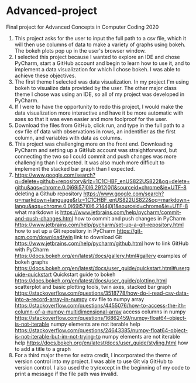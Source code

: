# Advanced-project
Final project for Advanced Concepts in Computer Coding 2020

1. This project asks for the user to input the full path to a csv file, which it will then use columns of data to make a variety of graphs using bokeh. The bokeh plots pop up in the user's browser window.
2. I selected this project because I wanted to explore an IDE and chose PyCharm, start a GitHub account and begin to learn how to use it, and to implement a data visualization for which I chose bokeh. I was able to achieve these objectives.
3. The first theme I selected was data visualization. In my project I'm using bokeh to visualize data provided by the user. The other major class theme I chose was using an IDE, so all of my project was developed in PyCharm.
4. If I were to have the opportunity to redo this project, I would make the data visualization more interactive and have it be more automatic with axes so that it was even easier and more foolproof for the user.
5. Download the files from GitHub, click run, and type in the full path to a csv file of data with observations in rows, an indentifier as the first column, and variables with data as columns.
6. This project was challenging more on the front end. Downloading PyCharm and setting up a GitHub account was straightforward, but connecting the two so I could commit and push changes was more challenging than I expected. It was also much more difficult to implement the stacked bar graph than I expected.
7. https://www.google.com/search?q=delete+github+repository&rlz=1C1CHBF_enUS822US822&oq=delete+githu&aqs=chrome.0.0j69i57j0l6.2912j0j1&sourceid=chrome&ie=UTF-8 deleting a Github repository
https://www.google.com/search?q=markdown+language&rlz=1C1CHBF_enUS822US822&oq=markdown+langu&aqs=chrome.0.0j69i57j0l6.2144j0j1&sourceid=chrome&ie=UTF-8 what markdown is
https://www.jetbrains.com/help/pycharm/commit-and-push-changes.html how to commit and push changes in PyCharm
https://www.jetbrains.com/help/pycharm/set-up-a-git-repository.html how to set up a Git repository in PyCharm
https://git-scm.com/download/win link to download Git
https://www.jetbrains.com/help/pycharm/github.html how to link GitHub with PyCharm
https://docs.bokeh.org/en/latest/docs/gallery.html#gallery examples of bokeh graphs
https://docs.bokeh.org/en/latest/docs/user_guide/quickstart.html#userguide-quickstart Quickstart guide to bokeh
https://docs.bokeh.org/en/latest/docs/user_guide/plotting.html scatterplot and basic plotting tools, twin axes, stacked bar graph
https://stackoverflow.com/questions/3518778/how-do-i-read-csv-data-into-a-record-array-in-numpy csv file to numpy array
https://stackoverflow.com/questions/4455076/how-to-access-the-ith-column-of-a-numpy-multidimensional-array access columns in numpy
https://stackoverflow.com/questions/16862459/numpy-float64-object-is-not-iterable numpy elements are not iterable help
https://stackoverflow.com/questions/24643385/numpy-float64-object-is-not-iterable-but-im-not-trying-to numpy elements are not iterable help
https://docs.bokeh.org/en/latest/docs/user_guide/styling.html how to add a title to a graph
8. For a third major theme for extra credit, I incorporated the theme of version control into my project. I was able to use Git via GitHub to version control. I also used the try/except in the beginning of my code to print a message if the file path was invalid.